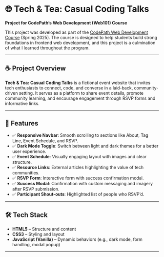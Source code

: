 # 🌐 Tech & Tea: Casual Coding Talks

**Project for CodePath’s Web Development (Web101) Course**

This project was developed as part of the [CodePath Web Development Course](https://www.codepath.org/) (Spring 2025). The course is designed to help students build strong foundations in frontend web development, and this project is a culmination of what I learned throughout the program.

---

## ☕ Project Overview

**Tech & Tea: Casual Coding Talks** is a fictional event website that invites tech enthusiasts to connect, code, and converse in a laid-back, community-driven setting. It serves as a platform to share event details, promote community learning, and encourage engagement through RSVP forms and informative links.


---

## 🔧 Features

- ✅ **Responsive Navbar**: Smooth scrolling to sections like About, Tag Line, Event Schedule, and RSVP.
- ✅ **Dark Mode Toggle**: Switch between light and dark themes for a better user experience.
- ✅ **Event Schedule**: Visually engaging layout with images and clear structure.
- ✅ **Resource Links**: External articles highlighting the value of tech communities.
- ✅ **RSVP Form**: Interactive form with success confirmation modal.
- ✅ **Success Modal**: Confirmation with custom messaging and imagery after RSVP submission.
- ✅ **Participant Shout-outs**: Highlighted list of people who RSVP’d.

---

## 🛠️ Tech Stack

- **HTML5** – Structure and content
- **CSS3** – Styling and layout
- **JavaScript (Vanilla)** – Dynamic behaviors (e.g., dark mode, form handling, modal popup)

---

